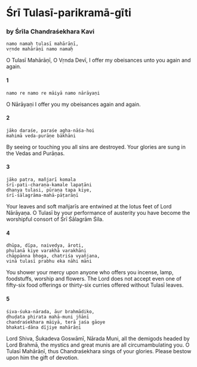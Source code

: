 # Śrī Tulasī-parikramā-gīti

### by Śrīla Chandraśekhara Kavi

    namo namaḥ tulasī mahārāṇī,
    vṛnde mahārāṇī namo namaḥ

O Tulasī Mahārāṇī, O Vṛnda Devī, I offer my obeisances unto you again and again.

#### 1

    namo re namo re māiyā namo nārāyaṇi

O Nārāyaṇi I offer you my obeisances again and again.

#### 2

    jāko daraśe, paraśe agha-nāśa-hoi
    mahimā veda-purāṇe bākhāni

By seeing or touching you all sins are destroyed. Your glories are sung in the Vedas and Purāṇas.

#### 3

    jāko patra, mañjarī komala
    śrī-pati-charaṇa-kamale lapaṭāni
    dhanya tulasi, pūraṇa tapa kiye,
    śrī-śālagrāma-mahā-pāṭarāṇī

Your leaves and soft mañjarīs are entwined at the lotus feet of Lord Nārāyaṇa. O Tulasī by your performance of austerity you have become the worshipful consort of Śrī Śālagrām Śila.

#### 4

    dhūpa, dīpa, naivedya, āroti,
    phulanā kiye varakhā varakhāni
    chāppānna bhoga, chatriśa vyañjana,
    vinā tulasī prabhu eka nāhi māni

You shower your mercy upon anyone who offers you incense, lamp, foodstuffs, worship and flowers. The Lord does not accept even one of fifty-six food offerings or thirty-six curries offered without Tulasī leaves.

#### 5

    śiva-śuka-nārada, āur brahmādiko,
    ḍhuḍata phirata mahā-muni jñānī
    chandraśekhara māiyā, terā jaśa gāoye
    bhakati-dāna dījiye mahārāṇi

Lord Shiva, Śukadeva Goswāmī, Nārada Muni, all the demigods headed by Lord Brahmā, the mystics and great munis are all circumambulating you. O Tulasī Mahārāṇī, thus Chandraśekhara sings of your glories. Please bestow upon him the gift of devotion.

